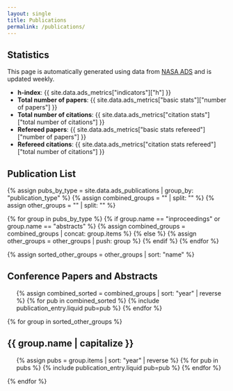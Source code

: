 ```yaml
---
layout: single
title: Publications
permalink: /publications/
---
```


## Statistics 

This page is automatically generated using data from [NASA ADS](https://ui.adsabs.harvard.edu) and is updated weekly.

- **h-index**: {{ site.data.ads_metrics["indicators"]["h"] }}
- **Total number of papers**: {{ site.data.ads_metrics["basic stats"]["number of papers"] }}
- **Total number of citations**: {{ site.data.ads_metrics["citation stats"]["total number of citations"] }}
- **Refereed papers**: {{ site.data.ads_metrics["basic stats refereed"]["number of papers"] }}
- **Refereed citations**: {{ site.data.ads_metrics["citation stats refereed"]["total number of citations"] }}


## Publication List

{% assign pubs_by_type = site.data.ads_publications | group_by: "publication_type" %}
{% assign combined_groups = "" | split: "" %}
{% assign other_groups = "" | split: "" %}

{% for group in pubs_by_type %}
  {% if group.name == "inproceedings" or group.name == "abstracts" %}
    {% assign combined_groups = combined_groups | concat: group.items %}
  {% else %}
    {% assign other_groups = other_groups | push: group %}
  {% endif %}
{% endfor %}

{% assign sorted_other_groups = other_groups | sort: "name" %}

<h2>Conference Papers and Abstracts</h2>
<ul class="publication-list">
  {% assign combined_sorted = combined_groups | sort: "year" | reverse %}
  {% for pub in combined_sorted %}
    {% include publication_entry.liquid pub=pub %}
  {% endfor %}
</ul>

{% for group in sorted_other_groups %}
  <h2>{{ group.name | capitalize }}</h2>
  <ul class="publication-list">
    {% assign pubs = group.items | sort: "year" | reverse %}
    {% for pub in pubs %}
      {% include publication_entry.liquid pub=pub %}
    {% endfor %}
  </ul>
{% endfor %}

<style>
.publication-list {
  list-style-type: disc;
  padding-left: 1.5em;
}
.publication-list li {
  margin-bottom: 1.2em;
  line-height: 1.5em;
}
.publication-list a {
  text-decoration: none;
  color: #0645ad;
}
.publication-list a:hover {
  text-decoration: underline;
}
</style>
